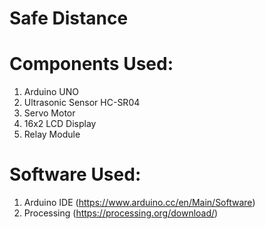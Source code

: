 # Safe Distance

# Components Used:
1. Arduino UNO 
2. Ultrasonic Sensor HC-SR04
3. Servo Motor
4. 16x2 LCD Display
5. Relay Module

# Software Used:
1. Arduino IDE (https://www.arduino.cc/en/Main/Software)
2. Processing (https://processing.org/download/)
